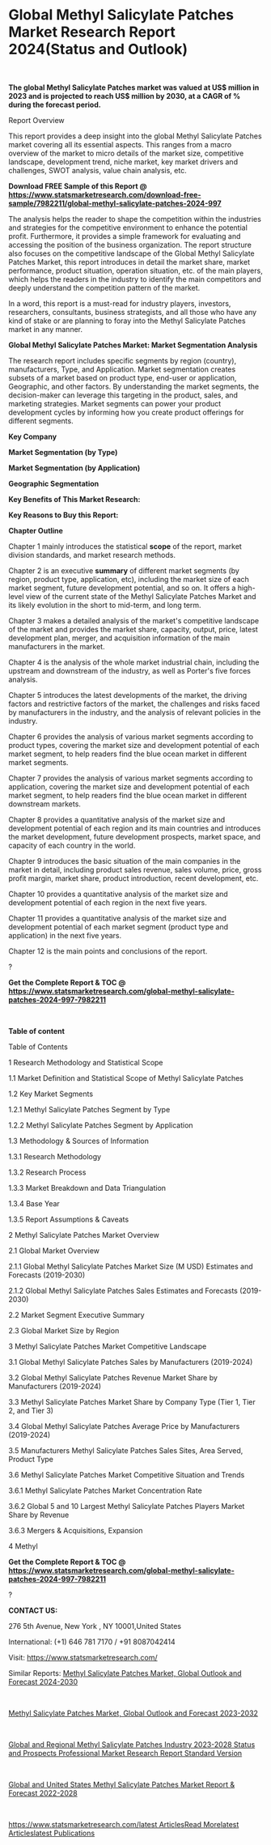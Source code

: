 <h1>Global Methyl Salicylate Patches Market Research Report 2024(Status and Outlook)</h1><br/><p><strong>The global Methyl Salicylate Patches market was valued at US$ million in 2023 and is projected to reach US$ million by 2030, at a <strong>CAGR</strong> of % during the forecast period.</strong></p>
 
 
 
 <p>Report Overview</p>
 
 
 
 <p>This report provides a deep insight into the global Methyl Salicylate Patches market covering all its essential aspects. This ranges from a macro overview of the market to micro details of the market size, competitive landscape, development trend, niche market, key market drivers and challenges, SWOT analysis, value chain analysis, etc.</p>
 
 
 
 <p><strong>Download FREE Sample of this Report @ <a href="https://www.statsmarketresearch.com/download-free-sample/7982211/global-methyl-salicylate-patches-2024-997">https://www.statsmarketresearch.com/download-free-sample/7982211/global-methyl-salicylate-patches-2024-997</a></strong></p>
 
 
 
 <p>The analysis helps the reader to shape the competition within the industries and strategies for the competitive environment to enhance the potential profit. Furthermore, it provides a simple framework for evaluating and accessing the position of the business organization. The report structure also focuses on the competitive landscape of the Global Methyl Salicylate Patches Market, this report introduces in detail the market share, market performance, product situation, operation situation, etc. of the main players, which helps the readers in the industry to identify the main competitors and deeply understand the competition pattern of the market.</p>
 
 
 
 <p>In a word, this report is a must-read for industry players, investors, researchers, consultants, business strategists, and all those who have any kind of stake or are planning to foray into the Methyl Salicylate Patches market in any manner.</p>
 
 
 
 <p><strong>Global Methyl Salicylate Patches Market: Market Segmentation Analysis</strong></p>
 
 
 
 <p>The research report includes specific segments by region (country), manufacturers, Type, and Application. Market segmentation creates subsets of a market based on product type, end-user or application, Geographic, and other factors. By understanding the market segments, the decision-maker can leverage this targeting in the product, sales, and marketing strategies. Market segments can power your product development cycles by informing how you create product offerings for different segments.</p>
 
 
 
 <p><strong>Key Company</strong></p>
 
 
 
 <p><strong>Market Segmentation (by Type)</strong></p>
 
 
 
 <p><strong>Market Segmentation (<strong>by Application</strong>)</strong></p>
 
 
 
 <p><strong>Geographic Segmentation</strong></p>
 
 
 
 <p><strong>Key Benefits of This Market Research:</strong></p>
 
 
 
 <p><strong>Key <strong>Reasons to Buy</strong> this Report:</strong></p>
 
 
 
 <p><strong>Chapter Outline</strong></p>
 
 
 
 <p>Chapter 1 mainly introduces the statistical <strong>scope</strong> of the report, market division standards, and market research methods.</p>
 
 
 
 <p>Chapter 2 is an executive <strong>summary</strong> of different market segments (by region, product type, application, etc), including the market size of each market segment, future development potential, and so on. It offers a high-level view of the current state of the Methyl Salicylate Patches Market and its likely evolution in the short to mid-term, and long term.</p>
 
 
 
 <p>Chapter 3 makes a detailed analysis of the market&#39;s competitive landscape of the market and provides the market share, capacity, output, price, latest development plan, merger, and acquisition information of the main manufacturers in the market.</p>
 
 
 
 <p>Chapter 4 is the analysis of the whole market industrial chain, including the upstream and downstream of the industry, as well as Porter&#39;s five forces analysis.</p>
 
 
 
 <p>Chapter 5 introduces the latest developments of the market, the driving factors and restrictive factors of the market, the challenges and risks faced by manufacturers in the industry, and the analysis of relevant policies in the industry.</p>
 
 
 
 <p>Chapter 6 provides the analysis of various market segments according to product types, covering the market size and development potential of each market segment, to help readers find the blue ocean market in different market segments.</p>
 
 
 
 <p>Chapter 7 provides the analysis of various market segments according to application, covering the market size and development potential of each market segment, to help readers find the blue ocean market in different downstream markets.</p>
 
 
 
 <p>Chapter 8 provides a quantitative analysis of the market size and development potential of each region and its main countries and introduces the market development, future development prospects, market space, and capacity of each country in the world.</p>
 
 
 
 <p>Chapter 9 introduces the basic situation of the main companies in the market in detail, including product sales revenue, sales volume, price, gross profit margin, market share, product introduction, recent development, etc.</p>
 
 
 
 <p>Chapter 10 provides a quantitative analysis of the market size and development potential of each region in the next five years.</p>
 
 
 
 <p>Chapter 11 provides a quantitative analysis of the market size and development potential of each market segment (product type and application) in the next five years.</p>
 
 
 
 <p>Chapter 12 is the main points and conclusions of the report.</p>
 
 
 
 <p>? </p>
 
 
 
 <div><b>Get the Complete Report & TOC @ <a href="https://www.statsmarketresearch.com/global-methyl-salicylate-patches-2024-997-7982211">https://www.statsmarketresearch.com/global-methyl-salicylate-patches-2024-997-7982211</a></b></div>
 
 
 
 <p><br />
 
 <b>Table of content</b></p>
 
 
 
 <p>Table of Contents<br />
 
 1 Research Methodology and Statistical Scope<br />
 
 1.1 Market Definition and Statistical Scope of Methyl Salicylate Patches<br />
 
 1.2 Key Market Segments<br />
 
 1.2.1 Methyl Salicylate Patches Segment by Type<br />
 
 1.2.2 Methyl Salicylate Patches Segment by Application<br />
 
 1.3 Methodology & Sources of Information<br />
 
 1.3.1 Research Methodology<br />
 
 1.3.2 Research Process<br />
 
 1.3.3 Market Breakdown and Data Triangulation<br />
 
 1.3.4 Base Year<br />
 
 1.3.5 Report Assumptions & Caveats<br />
 
 2 Methyl Salicylate Patches Market Overview<br />
 
 2.1 Global Market Overview<br />
 
 2.1.1 Global Methyl Salicylate Patches Market Size (M USD) Estimates and Forecasts (2019-2030)<br />
 
 2.1.2 Global Methyl Salicylate Patches Sales Estimates and Forecasts (2019-2030)<br />
 
 2.2 Market Segment Executive Summary<br />
 
 2.3 Global Market Size by Region<br />
 
 3 Methyl Salicylate Patches Market Competitive Landscape<br />
 
 3.1 Global Methyl Salicylate Patches Sales by Manufacturers (2019-2024)<br />
 
 3.2 Global Methyl Salicylate Patches Revenue Market Share by Manufacturers (2019-2024)<br />
 
 3.3 Methyl Salicylate Patches Market Share by Company Type (Tier 1, Tier 2, and Tier 3)<br />
 
 3.4 Global Methyl Salicylate Patches Average Price by Manufacturers (2019-2024)<br />
 
 3.5 Manufacturers Methyl Salicylate Patches Sales Sites, Area Served, Product Type<br />
 
 3.6 Methyl Salicylate Patches Market Competitive Situation and Trends<br />
 
 3.6.1 Methyl Salicylate Patches Market Concentration Rate<br />
 
 3.6.2 Global 5 and 10 Largest Methyl Salicylate Patches Players Market Share by Revenue<br />
 
 3.6.3 Mergers & Acquisitions, Expansion<br />
 
 4 Methyl</p>
 
 
 
 <div><b>Get the Complete Report & TOC @ <a href="https://www.statsmarketresearch.com/global-methyl-salicylate-patches-2024-997-7982211">https://www.statsmarketresearch.com/global-methyl-salicylate-patches-2024-997-7982211</a></b></div>
 
 
 
 <p>? </p>
 
 
 
 <p><b>CONTACT US:</b><br />
 
 276 5th Avenue, New York , NY 10001,United States<br />
 
 International: (+1) 646 781 7170 / +91 8087042414<br />
 
 Visit: <a href="https://www.statsmarketresearch.com/">https://www.statsmarketresearch.com/</a><br />
 
 Similar Reports: <a href="https://www.statsmarketresearch.com/global-methyl-salicylate-patches-2024-997-7982211">Methyl Salicylate Patches Market, Global Outlook and Forecast 2024-2030</a><br />
 
 <br />
 
 <a href="https://www.statsmarketresearch.com/global-methyl-salicylate-patches-2024-997-7982211">Methyl Salicylate Patches Market, Global Outlook and Forecast 2023-2032</a><br />
 
 <br />
 
 <a href="https://www.statsmarketresearch.com/global-methyl-salicylate-patches-2024-997-7982211">Global and Regional Methyl Salicylate Patches Industry 2023-2028 Status and Prospects Professional Market Research Report Standard Version</a><br />
 
 <br />
 
 <a href="https://www.statsmarketresearch.com/global-methyl-salicylate-patches-2024-997-7982211">Global and United States Methyl Salicylate Patches Market Report & Forecast 2022-2028</a><br />
 
 <br />
 
 <a href="https://gyeongbokgung.com">https://www.statsmarketresearch.com/</a><a href="https://hallyeomaritime.com">latest Articles</a><a href="https://jingwansa.com">Read More</a><a href="https://nguoiviet.jp/">latest Articles</a><a href="https://www.intelmarketresearch.com/">latest Publications</a></p>